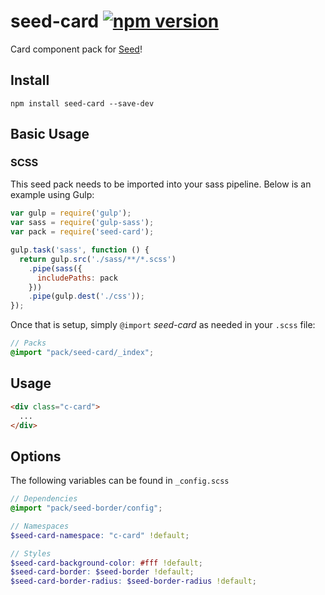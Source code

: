 # seed-card [![npm version](https://badge.fury.io/js/seed-card.svg)](https://badge.fury.io/js/seed-card)

Card component pack for [Seed](https://github.com/helpscout/seed)!

## Install
```
npm install seed-card --save-dev
```


## Basic Usage

### SCSS
This seed pack needs to be imported into your sass pipeline. Below is an example using Gulp:


```javascript
var gulp = require('gulp');
var sass = require('gulp-sass');
var pack = require('seed-card');

gulp.task('sass', function () {
  return gulp.src('./sass/**/*.scss')
    .pipe(sass({
      includePaths: pack
    }))
    .pipe(gulp.dest('./css'));
});
```

Once that is setup, simply `@import` *seed-card* as needed in your `.scss` file:

```scss
// Packs
@import "pack/seed-card/_index";
```

## Usage

```html
<div class="c-card">
  ...
</div>
```


## Options

The following variables can be found in `_config.scss`

```scss
// Dependencies
@import "pack/seed-border/config";

// Namespaces
$seed-card-namespace: "c-card" !default;

// Styles
$seed-card-background-color: #fff !default;
$seed-card-border: $seed-border !default;
$seed-card-border-radius: $seed-border-radius !default;
```
